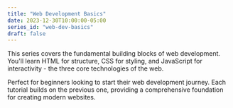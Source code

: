 ```yaml
---
title: "Web Development Basics"
date: 2023-12-30T10:00:00-05:00
series_id: "web-dev-basics"
draft: false
---
```


This series covers the fundamental building blocks of web development. You'll learn HTML for structure, CSS for styling, and JavaScript for interactivity - the three core technologies of the web.

Perfect for beginners looking to start their web development journey. Each tutorial builds on the previous one, providing a comprehensive foundation for creating modern websites. 